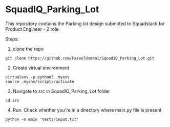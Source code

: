 # SquadIQ_Parking_Lot

This repository contains the Parking lot design submitted to Squadstack for Product Engineer - 2 role


Steps: 
1) clone the repo


```
git clone https://github.com/FazeelUsmani/SquadIQ_Parking_Lot.git
```



2) Create virtual environment
```
virtualenv -p python3 .myenv
source .myenv/scripts/activate
```

3) Navigate to src in SquadIQ_Parking_Lot folder
```
cd src
```

4) Run. Check whether you're in a directory where main.py file is present 
```
python -m main 'tests/input.txt'
```

